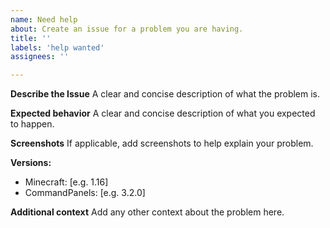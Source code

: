 ```yaml
---
name: Need help
about: Create an issue for a problem you are having.
title: ''
labels: 'help wanted'
assignees: ''

---
```


**Describe the Issue**
A clear and concise description of what the problem is.

**Expected behavior**
A clear and concise description of what you expected to happen.

**Screenshots**
If applicable, add screenshots to help explain your problem.

**Versions:**
 - Minecraft: [e.g. 1.16]
 - CommandPanels: [e.g. 3.2.0]

**Additional context**
Add any other context about the problem here.
